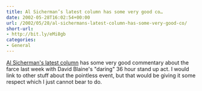 ```yaml
---
title: Al Sicherman’s latest column has some very good co…
date: 2002-05-28T16:02:54+00:00
url: /2002/05/28/al-sichermans-latest-column-has-some-very-good-co/
short-url:
- http://bit.ly/eMi8gb
categories:
- General
---
```

[Al Sicherman's latest column](http://www.startribune.com/stories/404/2858058.html) has some very good commentary about the farce last week with David Blaine's "daring" 36 hour stand up act. I would link to other stuff about the pointless event, but that would be giving it some respect which I just cannot bear to do.
